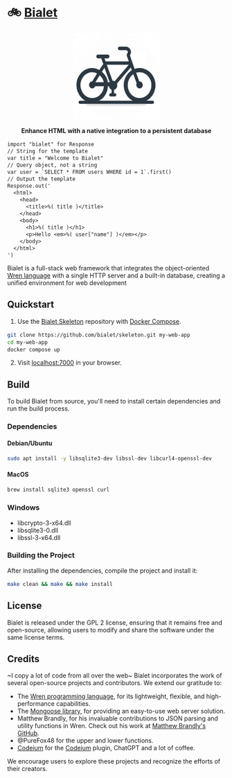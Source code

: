 # 🚲 [Bialet](https://bialet.dev)

<p align="center">
  <a href="https://bialet.dev">
    <img src="docs/_static/logo.png" alt="" width="200" />
  </a>
</p>
<p align="center">
  <strong>Enhance HTML with a native integration to a persistent database</strong>
</p>

```wren
import "bialet" for Response
// String for the template
var title = "Welcome to Bialet"
// Query object, not a string
var user = `SELECT * FROM users WHERE id = 1`.first()
// Output the template
Response.out('
  <html>
    <head>
      <title>%( title )</title>
    </head>
    <body>
      <h1>%( title )</h1>
      <p>Hello <em>%( user["name"] )</em></p>
    </body>
  </html>
')
```

Bialet is a full-stack web framework that integrates the object-oriented [Wren language](https://wren.io) with a single HTTP server and a built-in database, creating a unified environment for web development

## Quickstart

1. Use the [Bialet Skeleton](https://github.com/bialet/skeleton) repository with [Docker Compose](https://docs.docker.com/compose/).

```bash
git clone https://github.com/bialet/skeleton.git my-web-app
cd my-web-app
docker compose up
```

2. Visit [localhost:7000](http://localhost:7000) in your browser.

## Build

To build Bialet from source, you'll need to install certain dependencies and run the build process.

### Dependencies

#### Debian/Ubuntu

```bash
sudo apt install -y libsqlite3-dev libssl-dev libcurl4-openssl-dev
```

#### MacOS

```bash
brew install sqlite3 openssl curl
```
### Windows

* libcrypto-3-x64.dll
* libsqlite3-0.dll
* libssl-3-x64.dll

### Building the Project

After installing the dependencies, compile the project and install it:

```bash
make clean && make && make install
```
## License

Bialet is released under the GPL 2 license, ensuring that it remains free and open-source, allowing users to modify and share the software under the same license terms.

## Credits

~I copy a lot of code from all over the web~
Bialet incorporates the work of several open-source projects and contributors. We extend our gratitude to:

- The [Wren programming language](https://wren.io), for its lightweight, flexible, and high-performance capabilities.
- The [Mongoose library](https://github.com/expressjs/mongoose), for providing an easy-to-use web server solution.
- Matthew Brandly, for his invaluable contributions to JSON parsing and utility functions in Wren. Check out his work at [Matthew Brandly's GitHub](https://github.com/brandly/wren-json).
- @PureFox48 for the upper and lower functions.
- [Codeium](https://github.com/codeium) for the [Codeium](https://codeium.com) plugin, ChatGPT and a lot of coffee.

We encourage users to explore these projects and recognize the efforts of their creators.
